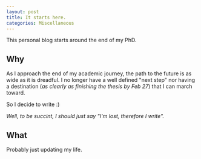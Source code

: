 ```yaml
---
layout: post
title: It starts here.
categories: Miscellaneous
---
```


This personal blog starts around the end of my PhD.

## Why
As I approach the end of my academic journey, the path to the future is as wide as it is dreadful. I no longer have a well defined "next step" nor having a destination (_as clearly as finishing the thesis by Feb 27_) that I can march toward.<br>

So I decide to write :) <br>

_Well, to be succint, I should just say "I'm lost, therefore I write"._

## What
Probably just updating my life.

